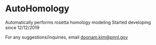 # AutoHomology
Automatically performs rosetta homology modeling
Started developing since 12/12/2019

For any suggestions/inquiries, email doonam.kim@pnnl.gov
